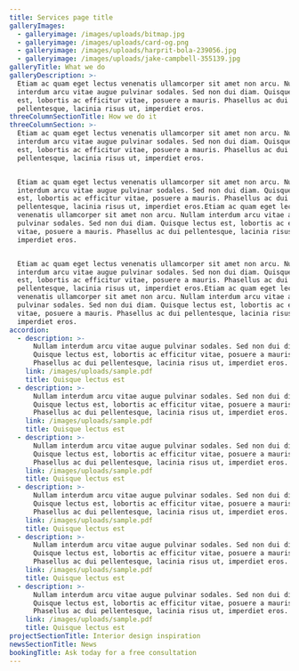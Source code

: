 ```yaml
---
title: Services page title
galleryImages:
  - galleryimage: /images/uploads/bitmap.jpg
  - galleryimage: /images/uploads/card-og.png
  - galleryimage: /images/uploads/harprit-bola-239056.jpg
  - galleryimage: /images/uploads/jake-campbell-355139.jpg
galleryTitle: What we do
galleryDescription: >-
  Etiam ac quam eget lectus venenatis ullamcorper sit amet non arcu. Nullam
  interdum arcu vitae augue pulvinar sodales. Sed non dui diam. Quisque lectus
  est, lobortis ac efficitur vitae, posuere a mauris. Phasellus ac dui
  pellentesque, lacinia risus ut, imperdiet eros.
threeColumnSectionTitle: How we do it
threeColumnSection: >-
  Etiam ac quam eget lectus venenatis ullamcorper sit amet non arcu. Nullam
  interdum arcu vitae augue pulvinar sodales. Sed non dui diam. Quisque lectus
  est, lobortis ac efficitur vitae, posuere a mauris. Phasellus ac dui
  pellentesque, lacinia risus ut, imperdiet eros.


  Etiam ac quam eget lectus venenatis ullamcorper sit amet non arcu. Nullam
  interdum arcu vitae augue pulvinar sodales. Sed non dui diam. Quisque lectus
  est, lobortis ac efficitur vitae, posuere a mauris. Phasellus ac dui
  pellentesque, lacinia risus ut, imperdiet eros.Etiam ac quam eget lectus
  venenatis ullamcorper sit amet non arcu. Nullam interdum arcu vitae augue
  pulvinar sodales. Sed non dui diam. Quisque lectus est, lobortis ac efficitur
  vitae, posuere a mauris. Phasellus ac dui pellentesque, lacinia risus ut,
  imperdiet eros.


  Etiam ac quam eget lectus venenatis ullamcorper sit amet non arcu. Nullam
  interdum arcu vitae augue pulvinar sodales. Sed non dui diam. Quisque lectus
  est, lobortis ac efficitur vitae, posuere a mauris. Phasellus ac dui
  pellentesque, lacinia risus ut, imperdiet eros.Etiam ac quam eget lectus
  venenatis ullamcorper sit amet non arcu. Nullam interdum arcu vitae augue
  pulvinar sodales. Sed non dui diam. Quisque lectus est, lobortis ac efficitur
  vitae, posuere a mauris. Phasellus ac dui pellentesque, lacinia risus ut,
  imperdiet eros.
accordion:
  - description: >-
      Nullam interdum arcu vitae augue pulvinar sodales. Sed non dui diam.
      Quisque lectus est, lobortis ac efficitur vitae, posuere a mauris.
      Phasellus ac dui pellentesque, lacinia risus ut, imperdiet eros.
    link: /images/uploads/sample.pdf
    title: Quisque lectus est
  - description: >-
      Nullam interdum arcu vitae augue pulvinar sodales. Sed non dui diam.
      Quisque lectus est, lobortis ac efficitur vitae, posuere a mauris.
      Phasellus ac dui pellentesque, lacinia risus ut, imperdiet eros.
    link: /images/uploads/sample.pdf
    title: Quisque lectus est
  - description: >-
      Nullam interdum arcu vitae augue pulvinar sodales. Sed non dui diam.
      Quisque lectus est, lobortis ac efficitur vitae, posuere a mauris.
      Phasellus ac dui pellentesque, lacinia risus ut, imperdiet eros.
    link: /images/uploads/sample.pdf
    title: Quisque lectus est
  - description: >-
      Nullam interdum arcu vitae augue pulvinar sodales. Sed non dui diam.
      Quisque lectus est, lobortis ac efficitur vitae, posuere a mauris.
      Phasellus ac dui pellentesque, lacinia risus ut, imperdiet eros.
    link: /images/uploads/sample.pdf
    title: Quisque lectus est
  - description: >-
      Nullam interdum arcu vitae augue pulvinar sodales. Sed non dui diam.
      Quisque lectus est, lobortis ac efficitur vitae, posuere a mauris.
      Phasellus ac dui pellentesque, lacinia risus ut, imperdiet eros.
    link: /images/uploads/sample.pdf
    title: Quisque lectus est
  - description: >-
      Nullam interdum arcu vitae augue pulvinar sodales. Sed non dui diam.
      Quisque lectus est, lobortis ac efficitur vitae, posuere a mauris.
      Phasellus ac dui pellentesque, lacinia risus ut, imperdiet eros.
    link: /images/uploads/sample.pdf
    title: Quisque lectus est
projectSectionTitle: Interior design inspiration
newsSectionTitle: News
bookingTitle: Ask today for a free consultation
---
```

